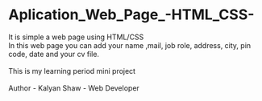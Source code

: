 # Aplication_Web_Page_-HTML_CSS-
It is simple a web page using HTML/CSS <br>
In this web page you can add your name ,mail, job role, address, city, pin code, date and your cv file. <br>
<br>
This is my learning period mini project <br><br>
Author - Kalyan Shaw -  Web Developer
